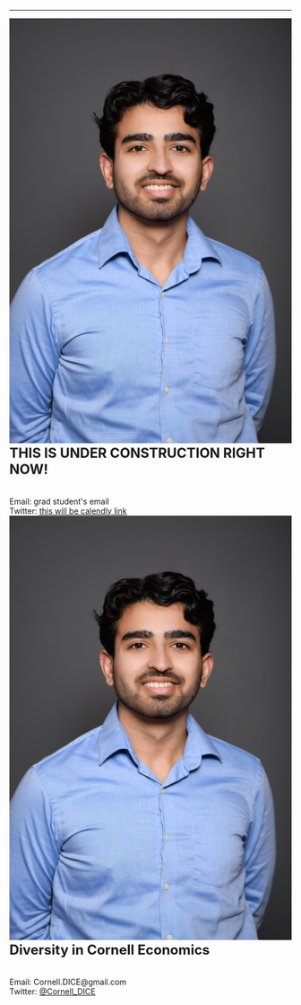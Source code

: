 
---

<!--
layout: page
title: Mentorship
description: Page for undergraduates to find graduate student mentors.
---
-->

<!--[click here for the most recent version of the paper]({{ BASE_PATH}}/pages/working_papers/sample-working-paper.pdf)-->


<!-- Note: this is how to write a comment in HTML. Everything in here won't show up on your webpage.-->

<!--
To increase the size of the title, use fewer # in front of the paper title.
To decrease the size of the title, use more #. 
To remove the italics, remove the * before and after the description
To remove the underline from the title, remove the <u> tags (<u> and </u>)
-->



<html lang="en">
  <head>
    <meta charset="utf-8">
    <meta name="description" content="Mentorship">
    <style type="text/css">
    <!--
      .tab { margin-left: 40px; }
      -->
    </style>
  </head>

 <body>



<div class="row-fluid">
        <div class="span3">
        <a href="../assets/mentor_test.jpg">
            <img src="../assets/mentor_test.jpg"
                  title="test photo" alt="test photo"/></a>
        </div>
        <div class="span6">
            <b><font size="+2">THIS IS UNDER CONSTRUCTION RIGHT NOW!</font></b><br/>
            <br/>
            <br/>
            <div id="hide_email">
            Email: grad student's email<br/>
            Twitter: <a href="https://twitter.com/Cornell_DICE">this will be calendly link</a><br/>
            </div>
        </div> 
    </div>


<div class="row-fluid">
        <div class="span3">
        <a href="../assets/mentor_test.jpg">
            <img src="../assets/mentor_test.jpg"
                  title="test photo" alt="test photo"/></a>
        </div>
        <div class="span6">
            <b><font size="+2">Diversity in Cornell Economics</font></b><br/>
            <br/>
            <br/>
            <div id="hide_email">
            Email: Cornell.DICE@gmail.com<br/>
            Twitter: <a href="https://twitter.com/Cornell_DICE">@Cornell_DICE</a><br/>
            </div>
        </div> 
    </div>
